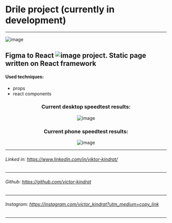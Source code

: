 # Drile project (currently in development)

---

![image](https://user-images.githubusercontent.com/84918090/215870980-e3732874-374a-4b09-aad3-0d8656347b37.png)

## Figma to React ![image](https://user-images.githubusercontent.com/84918090/215870721-9bf4c6f8-d862-4ac7-9294-863f7857059b.png) project. Static page written on React framework

#### Used techniques:
- props
- react components

<div>
  <center>
    <h3>Current desktop speedtest results:</h3> 
    <img src="https://user-images.githubusercontent.com/84918090/215290326-18159b20-5b7f-4954-927a-4ed42f659d66.png" alt="image">
  </center>
  <center>
    <h3>Current phone speedtest results:</h3>
    <img src="https://user-images.githubusercontent.com/84918090/215290385-684bd475-4bb3-479d-8536-373ef0aa5042.png" alt="image">
  </center>

</div>

---
###### Linked in: https://www.linkedin.com/in/viktor-kindrat/
---
###### Github: https://github.com/victor-kindrat
---
###### Instagram: https://instagram.com/victor_kindrat?utm_medium=copy_link
---
